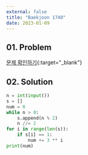 ```yaml
---
external: false
title: "Baekjoon 1740"
date: 2023-01-09
---
```


## 01. Problem

[문제 확인하기](https://www.acmicpc.net/problem/1740){:target="_blank"}

## 02. Solution

```Python
n = int(input())
s = []
num = 0
while n > 0:
    s.append(n % 2)
    n //= 2
for i in range(len(s)):
    if s[i] == 1:
        num += 3 ** i
print(num)
```
